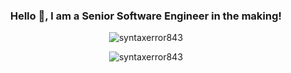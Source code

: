<h3 align="center">Hello 👋, I am a Senior Software Engineer in the making!</h3>

<p align="center"><img align="center" src="https://github-readme-streak-stats.herokuapp.com/?user=syntaxerror843&theme=iceberg" alt="syntaxerror843" /></p>

<p align="center"><img src="https://github-profile-trophy.vercel.app/?username=syntaxerror843&row=2&column=3&margin-w=15&margin-h=15&theme=nord" alt="syntaxerror843" /></p>

